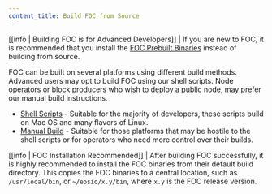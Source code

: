 ```yaml
---
content_title: Build FOC from Source
---
```


[[info | Building FOC is for Advanced Developers]]
| If you are new to FOC, it is recommended that you install the [FOC Prebuilt Binaries](../00_install-prebuilt-binaries.md) instead of building from source.

FOC can be built on several platforms using different build methods. Advanced users may opt to build FOC using our shell scripts. Node operators or block producers who wish to deploy a public node, may prefer our manual build instructions.

* [Shell Scripts](01_shell-scripts/index.md) - Suitable for the majority of developers, these scripts build on Mac OS and many flavors of Linux.
* [Manual Build](02_manual-build/index.md) - Suitable for those platforms that may be hostile to the shell scripts or for operators who need more control over their builds.

[[info | FOC Installation Recommended]]
| After building FOC successfully, it is highly recommended to install the FOC binaries from their default build directory. This copies the FOC binaries to a central location, such as `/usr/local/bin`, or `~/eosio/x.y/bin`, where `x.y` is the FOC release version.
